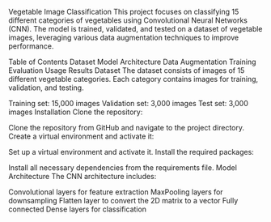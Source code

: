 Vegetable Image Classification
This project focuses on classifying 15 different categories of vegetables using Convolutional Neural Networks (CNN). The model is trained, validated, and tested on a dataset of vegetable images, leveraging various data augmentation techniques to improve performance.

Table of Contents
Dataset
Model Architecture
Data Augmentation
Training
Evaluation
Usage
Results
Dataset
The dataset consists of images of 15 different vegetable categories. Each category contains images for training, validation, and testing.

Training set: 15,000 images
Validation set: 3,000 images
Test set: 3,000 images
Installation
Clone the repository:

Clone the repository from GitHub and navigate to the project directory.
Create a virtual environment and activate it:

Set up a virtual environment and activate it.
Install the required packages:

Install all necessary dependencies from the requirements file.
Model Architecture
The CNN architecture includes:

Convolutional layers for feature extraction
MaxPooling layers for downsampling
Flatten layer to convert the 2D matrix to a vector
Fully connected Dense layers for classification

